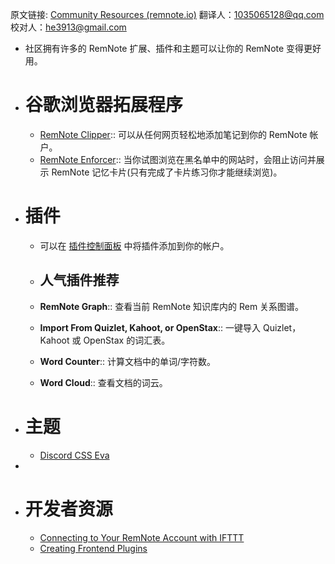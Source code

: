 原文链接: [Community Resources (remnote.io)](https://www.remnote.io/p/help/document/fLAuu5dRS7EbbvzPX)
翻译人：1035065128@qq.com
校对人：he3913@gmail.com

- 社区拥有许多的 RemNote 扩展、插件和主题可以让你的 RemNote 变得更好用。

- # 谷歌浏览器拓展程序
  
  - [RemNote Clipper](https://chrome.google.com/webstore/detail/remnote-clipper/ohidiiabdhnlgcaidgndbdbjlhngeboj):: 可以从任何网页轻松地添加笔记到你的 RemNote 帐户。
  - [RemNote Enforcer](https://chrome.google.com/webstore/detail/remnote-enforcer/mikeijnjgakkcdfhhobllnblmmonbnnp):: 当你试图浏览在黑名单中的网站时，会阻止访问并展示 RemNote 记忆卡片(只有完成了卡片练习你才能继续浏览)。
  
- # 插件
  
  - 可以在 [插件控制面板](https://www.remnote.io/p/help/document/fLAuu5dRS7EbbvzPX#) 中将插件添加到你的帐户。
  
  - ## 人气插件推荐
  
  - **RemNote Graph**:: 查看当前 RemNote 知识库内的 Rem 关系图谱。
  
  - **Import From Quizlet, Kahoot, or OpenStax**:: 一键导入 Quizlet，Kahoot 或 OpenStax 的词汇表。
    
  - **Word Counter**:: 计算文档中的单词/字符数。
    
  - **Word Cloud**:: 查看文档的词云。
  
- # 主题
  
  - [Discord CSS Eva](https://discord.com/channels/@me/737237964412944394)
  
- 

- # 开发者资源
  - [Connecting to Your RemNote Account with IFTTT](https://www.youtube.com/watch?v=f7byM4BIq8o)
  - [Creating Frontend Plugins](https://www.remnote.io/p/help/document/fLAuu5dRS7EbbvzPX#)